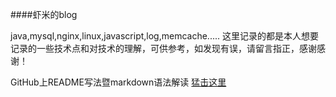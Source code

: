 ####虾米的blog

java,mysql,nginx,linux,javascript,log,memcache.....
这里记录的都是本人想要记录的一些技术点和对技术的理解，可供参考，如发现有误，请留言指正，感谢感谢！

GitHub上README写法暨markdown语法解读  [猛击这里](http://www.tuicool.com/articles/zIJrEjn)<br>

